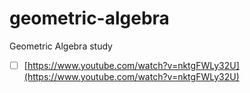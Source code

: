# geometric-algebra
Geometric Algebra study

- [ ] [https://www.youtube.com/watch?v=nktgFWLy32U](https://www.youtube.com/watch?v=nktgFWLy32U)
